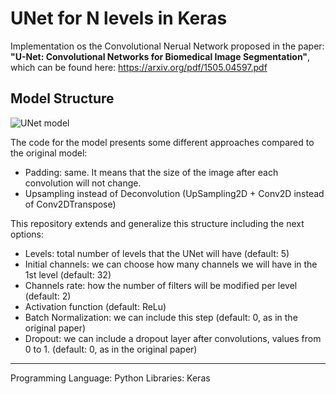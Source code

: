 # UNet for N levels in Keras

Implementation os the Convolutional Nerual Network proposed in the paper: **"U-Net: Convolutional Networks for Biomedical Image Segmentation"**, which can be found here: https://arxiv.org/pdf/1505.04597.pdf


Model Structure
----------------------------------------------------------------
![UNet model](https://lmb.informatik.uni-freiburg.de/people/ronneber/u-net/u-net-architecture.png)

The code for the model presents some different approaches compared to the original model:
  - Padding: same. It means that the size of the image after each convolution will not change.
  - Upsampling instead of Deconvolution (UpSampling2D + Conv2D instead of Conv2DTranspose)

This repository extends and generalize this structure including the next options:
  - Levels: total number of levels that the UNet will have (default: 5)
  - Initial channels: we can choose how many channels we will have in the 1st level (default: 32)
  - Channels rate: how the number of filters will be modified per level (default: 2)
  - Activation function (default: ReLu)
  - Batch Normalization: we can include this step (default: 0, as in the original paper)
  - Dropout: we can include a dropout layer after convolutions, values from 0 to 1. (default: 0, as in the original paper)

-------------------------------------------------------------------------------------
Programming Language: Python
Libraries: Keras
